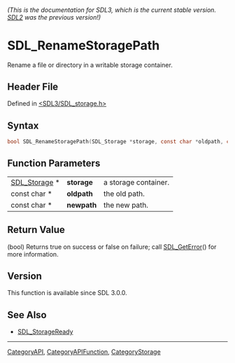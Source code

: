 ###### (This is the documentation for SDL3, which is the current stable version. [SDL2](https://wiki.libsdl.org/SDL2/) was the previous version!)
# SDL_RenameStoragePath

Rename a file or directory in a writable storage container.

## Header File

Defined in [<SDL3/SDL_storage.h>](https://github.com/libsdl-org/SDL/blob/main/include/SDL3/SDL_storage.h)

## Syntax

```c
bool SDL_RenameStoragePath(SDL_Storage *storage, const char *oldpath, const char *newpath);
```

## Function Parameters

|                              |             |                      |
| ---------------------------- | ----------- | -------------------- |
| [SDL_Storage](SDL_Storage) * | **storage** | a storage container. |
| const char *                 | **oldpath** | the old path.        |
| const char *                 | **newpath** | the new path.        |

## Return Value

(bool) Returns true on success or false on failure; call
[SDL_GetError](SDL_GetError)() for more information.

## Version

This function is available since SDL 3.0.0.

## See Also

- [SDL_StorageReady](SDL_StorageReady)

----
[CategoryAPI](CategoryAPI), [CategoryAPIFunction](CategoryAPIFunction), [CategoryStorage](CategoryStorage)

